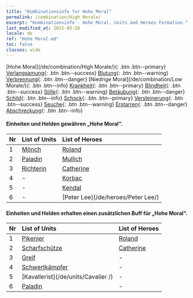 ```yaml
---
title: "Kombinationsinfo for Hohe Moral"
permalink: /combination/High Morale/
excerpt: "Kombinationsinfo - Hohe Moral. Units and Heroes Formation."
last_modified_at: 2021-05-28
locale: de
ref: "Hohe Moral.md"
toc: false
classes: wide
---
```


  [Hohe Moral](/de/combination/High Morale/){: .btn .btn--primary} [Verlangsamung](/de/combination/Slow/){: .btn .btn--success} [Blutung](/de/combination/Bleeding/){: .btn .btn--warning} [Verbrennung](/de/combination/Burning/){: .btn .btn--danger} [Niedrige Moral](/de/combination/Low Morale/){: .btn .btn--info} [Krankheit](/de/combination/Disease/){: .btn .btn--primary} [Blindheit](/de/combination/Blind/){: .btn .btn--success} [Stille](/de/combination/Silence/){: .btn .btn--warning} [Betäubung](/de/combination/Stun/){: .btn .btn--danger} [Schild](/de/combination/Shield/){: .btn .btn--info} [Schock](/de/combination/Static/){: .btn .btn--primary} [Versteinerung](/de/combination/Petrify/){: .btn .btn--success} [Seuche](/de/combination/Plague/){: .btn .btn--warning} [Erstarren](/de/combination/Freeze/){: .btn .btn--danger} [Abschreckung](/de/combination/Deterrence/){: .btn .btn--info} 


#### Einheiten und Helden gewähren „Hohe Moral“.

  | Nr |  List of Units  | List of Heroes | 
  |:---|:----------------|:---------------| 
  | 1 | [Mönch](/de/units/Monk/) | [Roland](/de/heroes/Roland/) |
  | 2 | [Paladin](/de/units/Paladin/) | [Mullich](/de/heroes/Mullich/) |
  | 3 | [Richterin](/de/units/Judicator/) | [Catherine](/de/heroes/Catherine/) |
  | 4 | - | [Korbac](/de/heroes/Korbac/) |
  | 5 | - | [Kendal](/de/heroes/Kendal/) |
  | 6 | - | [Peter Lee](/de/heroes/Peter Lee/) |


#### Einheiten und Helden erhalten einen zusätzlichen Buff für „Hohe Moral“.

  | Nr |  List of Units  | List of Heroes | 
  |:---|:----------------|:---------------| 
  | 1 | [Pikenier](/de/units/Pikeman/) | [Roland](/de/heroes/Roland/) |
  | 2 | [Scharfschütze](/de/units/Marksman/) | [Catherine](/de/heroes/Catherine/) |
  | 3 | [Greif](/de/units/Griffin/) | - |
  | 4 | [Schwertkämpfer](/de/units/Swordsman/) | - |
  | 5 | [Kavallerist](/de/units/Cavalier /) | - |
  | 6 | [Paladin](/de/units/Paladin/) | - |
